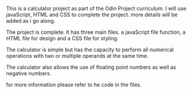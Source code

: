 This is a calculator project as part of the Odin Project curriculum. I will use javaScript, HTML and CSS  to complete the project. more details will be added as i go along.

The project is complete. It has three main files. a javaScript file function, a HTML file for design and a CSS file for styling.

The calculator is simple but has the capacity to perform all numerical operations with two or multiple operands at the same time.

The calculator also allows the use of floating point numbers as well as negative numbers.

for more information please refer to he code in the files.

